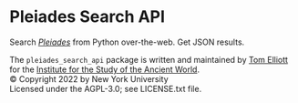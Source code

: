 # Pleiades Search API

Search *[Pleiades](https://pleiades.stoa.org)* from Python over-the-web. Get JSON results.

The `pleiades_search_api` package is written and maintained by [Tom Elliott](https://paregorios.org) for the [Institute for the Study of the Ancient World](https://isaw.nyu.edu).  
© Copyright 2022 by New York University  
Licensed under the AGPL-3.0; see LICENSE.txt file.




